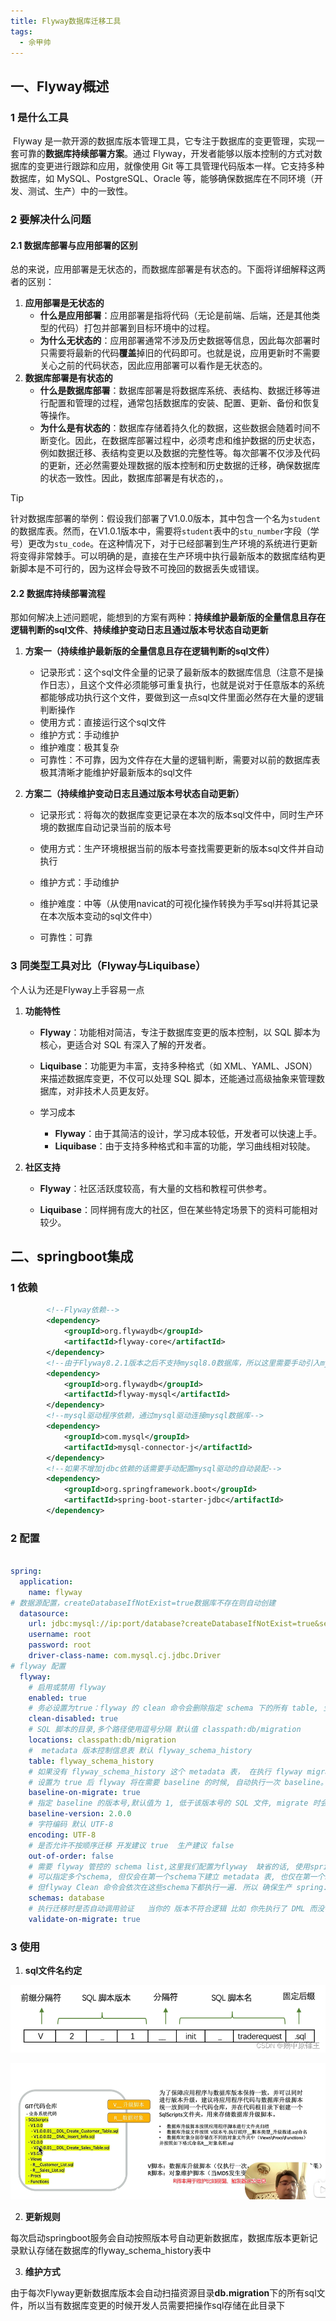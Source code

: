 ```yaml
---
title: Flyway数据库迁移工具
tags:
  - 佘甲帅
---
```




## 一、Flyway概述

### 1 是什么工具

​	Flyway 是一款开源的数据库版本管理工具，它专注于数据库的变更管理，实现一套可靠的**数据库持续部署方案**。通过 Flyway，开发者能够以版本控制的方式对数据库的变更进行跟踪和应用，就像使用 Git 等工具管理代码版本一样。它支持多种数据库，如 MySQL、PostgreSQL、Oracle 等，能够确保数据库在不同环境（开发、测试、生产）中的一致性。



### 2 要解决什么问题

[转载]: (https://www.bilibili.com/video/BV12t42147Cp/?spm_id_from=333.337.search-card.all.click&amp;vd_source=a51416fdc1c05fee728077538bb353b8)



#### 2.1 数据库部署与应用部署的区别

总的来说，应用部署是无状态的，而数据库部署是有状态的。下面将详细解释这两者的区别：

1. **应用部署是无状态的**
   - **什么是应用部署**：应用部署是指将代码（无论是前端、后端，还是其他类型的代码）打包并部署到目标环境中的过程。
   - **为什么无状态的**：应用部署通常不涉及历史数据等信息，因此每次部署时只需要将最新的代码**覆盖**掉旧的代码即可。也就是说，应用更新时不需要关心之前的代码状态，因此应用部署可以看作是无状态的。
2. **数据库部署是有状态的**
   - **什么是数据库部署**：数据库部署是将数据库系统、表结构、数据迁移等进行配置和管理的过程，通常包括数据库的安装、配置、更新、备份和恢复等操作。
   - **为什么是有状态的**：数据库存储着持久化的数据，这些数据会随着时间不断变化。因此，在数据库部署过程中，必须考虑和维护数据的历史状态，例如数据迁移、表结构变更以及数据的完整性等。每次部署不仅涉及代码的更新，还必然需要处理数据的版本控制和历史数据的迁移，确保数据库的状态一致性。因此，数据库部署是有状态的，。



> [!tip]
>
> 针对数据库部署的举例：假设我们部署了V1.0.0版本，其中包含一个名为`student`的数据库表。然而，在V1.0.1版本中，需要将`student`表中的`stu_number`字段（学号）更改为`stu_code`。在这种情况下，对于已经部署到生产环境的系统进行更新将变得非常棘手。可以明确的是，直接在生产环境中执行最新版本的数据库结构更新脚本是不可行的，因为这样会导致不可挽回的数据丢失或错误。



#### 2.2 数据库持续部署流程

​	那如何解决上述问题呢，能想到的方案有两种：**持续维护最新版的全量信息且存在逻辑判断的sql文件**、**持续维护变动日志且通过版本号状态自动更新**

1. **方案一（持续维护最新版的全量信息且存在逻辑判断的sql文件）**

   - 记录形式：这个sql文件全量的记录了最新版本的数据库信息（注意不是操作日志），且这个文件必须能够可重复执行，也就是说对于任意版本的系统都能够成功执行这个文件，要做到这一点sql文件里面必然存在大量的逻辑判断操作
   - 使用方式：直接运行这个sql文件
   - 维护方式：手动维护
   - 维护难度：极其复杂
   - 可靠性：不可靠，因为文件存在大量的逻辑判断，需要对以前的数据库表极其清晰才能维护好最新版本的sql文件

2. **方案二（持续维护变动日志且通过版本号状态自动更新）**

   - 记录形式：将每次的数据库变更记录在本次的版本sql文件中，同时生产环境的数据库自动记录当前的版本号
   - 使用方式：生产环境根据当前的版本号查找需要更新的版本sql文件并自动执行

   - 维护方式：手动维护
   - 维护难度：中等（从使用navicat的可视化操作转换为手写sql并将其记录在本次版本变动的sql文件中）
   - 可靠性：可靠



### 3 同类型工具对比（Flyway与Liquibase）

个人认为还是Flyway上手容易一点

1. **功能特性**

   - **Flyway**：功能相对简洁，专注于数据库变更的版本控制，以 SQL 脚本为核心，更适合对 SQL 有深入了解的开发者。

   - **Liquibase**：功能更为丰富，支持多种格式（如 XML、YAML、JSON）来描述数据库变更，不仅可以处理 SQL 脚本，还能通过高级抽象来管理数据库，对非技术人员更友好。

   - 学习成本
     - **Flyway**：由于其简洁的设计，学习成本较低，开发者可以快速上手。
     - **Liquibase**：由于支持多种格式和丰富的功能，学习曲线相对较陡。

2. **社区支持**

   - **Flyway**：社区活跃度较高，有大量的文档和教程可供参考。

   - **Liquibase**：同样拥有庞大的社区，但在某些特定场景下的资料可能相对较少。





## 二、springboot集成

### 1 依赖

```xml
        <!--Flyway依赖-->
        <dependency>
            <groupId>org.flywaydb</groupId>
            <artifactId>flyway-core</artifactId>
        </dependency>
        <!--由于Flyway8.2.1版本之后不支持mysql8.0数据库，所以这里需要手动引入mysql的相关依赖-->
        <dependency>
            <groupId>org.flywaydb</groupId>
            <artifactId>flyway-mysql</artifactId>
        </dependency>
        <!--mysql驱动程序依赖，通过mysql驱动连接mysql数据库-->
        <dependency>
            <groupId>com.mysql</groupId>
            <artifactId>mysql-connector-j</artifactId>
        </dependency>
        <!--如果不增加jdbc依赖的话需要手动配置mysql驱动的自动装配-->
        <dependency>
            <groupId>org.springframework.boot</groupId>
            <artifactId>spring-boot-starter-jdbc</artifactId>
        </dependency>
```





### 2 配置

```yml

spring:
  application:
    name: flyway
# 数据源配置，createDatabaseIfNotExist=true数据库不存在则自动创建
  datasource:
    url: jdbc:mysql://ip:port/database?createDatabaseIfNotExist=true&serverTimezone=Hongkong&useUnicode=true&characterEncoding=utf-8&useSSL=false&nullCatalogMeansCurrent=true&allowPublicKeyRetrieval=true
    username: root
    password: root
    driver-class-name: com.mysql.cj.jdbc.Driver
# flyway 配置
  flyway:
    # 启用或禁用 flyway
    enabled: true
    # 务必设置为true：flyway 的 clean 命令会删除指定 schema 下的所有 table, 生产务必禁掉。这个默认值是 false 理论上作为默认配置是不科学的。
    clean-disabled: true
    # SQL 脚本的目录,多个路径使用逗号分隔 默认值 classpath:db/migration
    locations: classpath:db/migration
    #  metadata 版本控制信息表 默认 flyway_schema_history
    table: flyway_schema_history
    # 如果没有 flyway_schema_history 这个 metadata 表， 在执行 flyway migrate 命令之前, 必须先执行 flyway baseline 命令
    # 设置为 true 后 flyway 将在需要 baseline 的时候, 自动执行一次 baseline。
    baseline-on-migrate: true
    # 指定 baseline 的版本号,默认值为 1, 低于该版本号的 SQL 文件, migrate 时会被忽略
    baseline-version: 2.0.0
    # 字符编码 默认 UTF-8
    encoding: UTF-8
    # 是否允许不按顺序迁移 开发建议 true  生产建议 false
    out-of-order: false
    # 需要 flyway 管控的 schema list,这里我们配置为flyway  缺省的话, 使用spring.datasource.url 配置的那个 schema,
    # 可以指定多个schema, 但仅会在第一个schema下建立 metadata 表, 也仅在第一个schema应用migration sql 脚本.
    # 但flyway Clean 命令会依次在这些schema下都执行一遍. 所以 确保生产 spring.flyway.clean-disabled 为 true
    schemas: database
    # 执行迁移时是否自动调用验证   当你的 版本不符合逻辑 比如 你先执行了 DML 而没有 对应的DDL 会抛出异常
    validate-on-migrate: true
```





### 3 使用



1. **sql文件名约定**

![在这里插入图片描述](https://raw.githubusercontent.com/she1110/typora-/master/aed08df531886c236977a8f5998fb1a6.png)

![image-20250426235041625](https://raw.githubusercontent.com/she1110/typora-/master/image-20250426235041625.png)



2. **更新规则**

​	每次启动springboot服务会自动按照版本号自动更新数据库，数据库版本更新记录默认存储在数据库的flyway_schema_history表中



3. **维护方式**

​	由于每次Flyway更新数据库版本会自动扫描资源目录**db.migration**下的所有sql文件，所以当有数据库变更的时候开发人员需要把操作sql存储在此目录下













